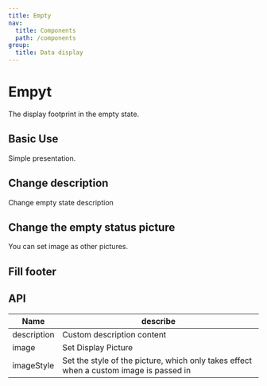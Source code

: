 ```yaml
---
title: Empty
nav:
  title: Components
  path: /components
group:
  title: Data display
---
```


# Empyt 

The display footprint in the empty state.

## Basic Use

Simple presentation.

<code src="./demo/basic.tsx"></code>

## Change description

Change empty state description

<code src="./demo/desc.tsx"></code>

## Change the empty status picture

You can set image as other pictures.

<code src="./demo/img.tsx"></code>

## Fill footer

<code src="./demo/footer.tsx"></code>

## API

| Name       | describe                                          |
| ----------- | --------------------------------------------- |
| description | Custom description content     |
| image       | Set Display Picture    |
| imageStyle  | Set the style of the picture, which only takes effect when a custom image is passed in |
